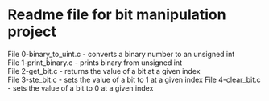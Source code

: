 # Readme file for bit manipulation project

File 0-binary_to_uint.c - converts a binary number to an unsigned int  
File 1-print_binary.c - prints binary from unsigned int  
File 2-get_bit.c - returns the value of a bit at a given index  
File 3-ste_bit.c - sets the value of a bit to 1 at a given index
File 4-clear_bit.c - sets the value of a bit to 0 at a given index
